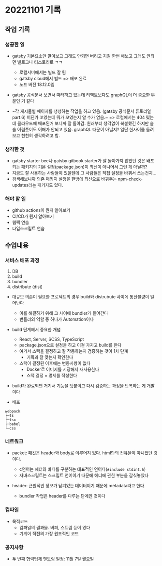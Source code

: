 ﻿# 20221101 기록
## 작업 기록
### 성공한 일
- gatsby 기본요소만 깔아보고 그래도 안되면 버리고 지킬 한번 해보고 그래도 안되면 벨로그나 티스토리로 ㄱㄱ
  - 로컬서버에서는 빌드 잘 됨
  - gatsby cloud에서 빌드 => 배포 완료
  - 노드 버전 18.12.0임

- gatsby 공식문서 보면서 따라하고 있는데 리액트보다도 graphQL이 더 중요한 부분인 거 같다

- ~각 게시물별 페이지를 생성하는 작업을 하고 있음. (gatsby 공식문서 튜토리얼 part.6) 어딘가 꼬였는데 뭐가 꼬였는지 알 수가 없음.~ => 로컬에서는 404 떴는데 클라우드에 배포된거 보니까 잘 돌아감. 원래부터 생각없이 복붙했긴 하지만 슬슬 어렴풋이도 이해가 안되고 있음. graphQL 때문이 아닐지? 일단 한사이클 돌려보고 천천히 생각하려고 함.  

### 생각한 것
- gatsby starter bee나 gatsby gitbook starter가 잘 돌아가지 않았던 것은 배포되는 패키지의 기본 설정(package.json)이 최신이 아니어서 그런 게 아닐까?
- 지금도 잘 사용하는 사람들이 있을텐데 그 사람들은 직접 설정을 바꿔서 쓰는건지...
- 검색해보니까 의존 패키지 설정을 한방에 최신으로 바꿔주는 npm-check-updates라는 패키지도 있다.

### 해야 할 일
- github actions이 뭔지 알아보기
- CI/CD가 뭔지 알아보기
- 웹팩 연습
- 타입스크립트 연습

## 수업내용
### 서비스 배포 과정
1. DB
2. build
3. bundler
4. distribute (dist)

- 대규모 의존이 필요한 프로젝트의 경우 build와 distrubute 사이에 통신불량이 일어난다
  - 이를 해결하기 위해 그 사이에 bundler가 들어간다
  - 번들러의 역할 중 하나가 Automation이다

- build 단계에서 중요한 개념
  - React, Server, SCSS, TypeScript
  - package.json으로 설정을 하고 이걸 가지고 build를 한다
  - 여기서 스택을 결정하고 잘 작동하는지 검증하는 것이 1차 단계
    - 기획과 잘 맞는지 확인한다
  - 스택이 결정된 이후에는 변동사항이 없다
    - Docker로 이미지를 저장해서 재사용한다
    - 스택 결정 = 명세를 작성한다

- build가 완료되면 거기서 기능을 덧붙이고 다시 검증하는 과정을 반복하는 게 개발이다

- 배포
```
webpack
├─ts
├─tsx
├─babel
└─css
```

### 네트워크
- packet: 패킷은 header와 body로 이루어져 있다. html만의 전유물이 아니었던 것이다.
  - c언어는 헤더와 바디를 구분하는 대표적인 언어다(`#include stdint.h`)
  - 자바스크립트는 스크립트 언어이기 때문에 헤더에 관한 부분을 감춰놓았다

- header: 근원적인 정보가 담겨있는 데이터이기 때문에 metadata라고 한다
  - bundler 작업은 header를 다루는 단계인 것이다

### 컴파일
- 목적코드
  - 컴파일의 결과물. 버퍼, 스트림 등이 있다
  - 기계어 직전의 가장 원초적인 코드

### 공지사항
- 두 번째 협력업체 멘토링 일정: 11월 7일 월요일 
